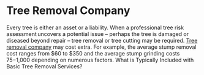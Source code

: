 # Tree Removal Company
Every tree is either an asset or a liability. When a professional tree risk assessment uncovers a potential issue – perhaps the tree is damaged or diseased beyond repair – tree removal or tree cutting may be required.
[Tree removal company](https://mobiletreecompany.com/) may cost extra. For example, the average stump removal cost ranges from $60 to $350 and the average stump grinding costs $75-$1,000 depending on numerous factors. What is Typically Included with Basic Tree Removal Services?
